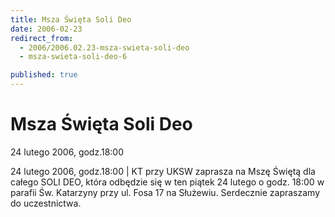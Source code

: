 ```yaml
---
title: Msza Święta Soli Deo
date: 2006-02-23
redirect_from: 
  - 2006/2006.02.23-msza-swieta-soli-deo
  - msza-swieta-soli-deo-6

published: true
---
```




# Msza Święta Soli Deo

<time>24 lutego 2006, godz.18:00</time>

24 lutego 2006, godz.18:00 | KT przy UKSW zaprasza na Mszę Świętą dla całego SOLI DEO, która odbędzie się w ten piątek 24 lutego o godz. 18:00 w parafii Św. Katarzyny przy ul. Fosa 17 na Służewiu. Serdecznie zapraszamy do uczestnictwa.

<!--{{json:{"created_date":"2006-02-23 11:36:10","publish_down":"0000-00-00 00:00:00","id":"308"}}}-->